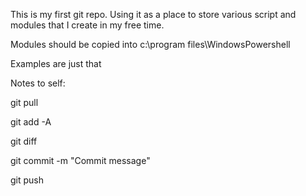 This is my first git repo. Using it as a place to store various script and modules that I create in my free time.

Modules should be copied into c:\program files\WindowsPowershell

Examples are just that


Notes to self:

git pull

git add -A

git diff

git commit -m "Commit message"

git push
